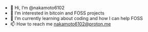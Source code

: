 - 👋 Hi, I’m @nakamoto6102
- 👀 I’m interested in bitcoin and FOSS projects
- 🌱 I’m currently learning about coding and how I can help FOSS 
- 📫 How to reach me nakamoto6102@proton.me

<!---
nakamoto6102/nakamoto6102 is a ✨ special ✨ repository because its `README.md` (this file) appears on your GitHub profile.
You can click the Preview link to take a look at your changes.
--->
